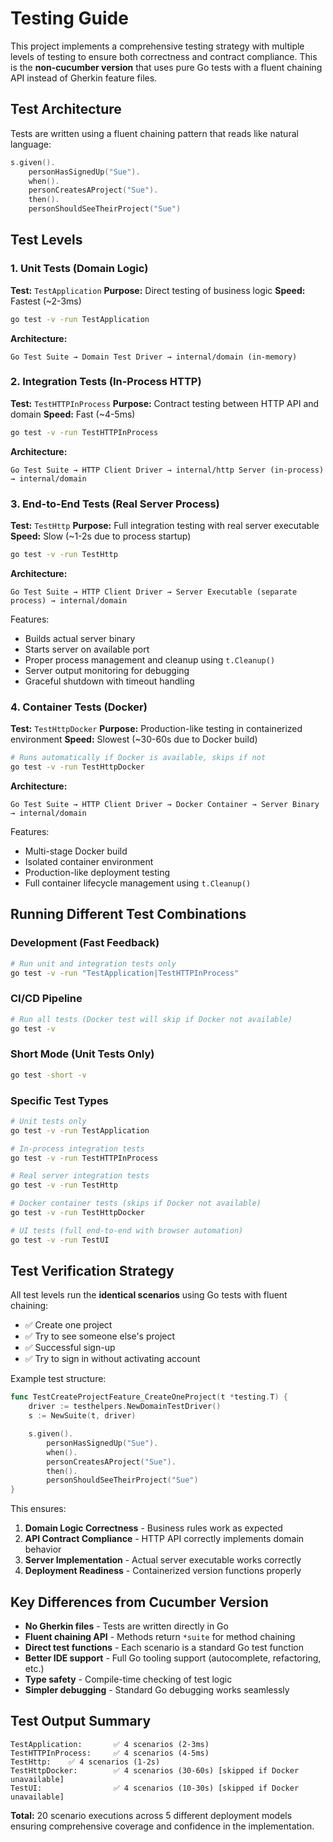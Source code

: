 # Testing Guide

This project implements a comprehensive testing strategy with multiple levels of testing to ensure both correctness and contract compliance. This is the **non-cucumber version** that uses pure Go tests with a fluent chaining API instead of Gherkin feature files.

## Test Architecture

Tests are written using a fluent chaining pattern that reads like natural language:

```go
s.given().
    personHasSignedUp("Sue").
    when().
    personCreatesAProject("Sue").
    then().
    personShouldSeeTheirProject("Sue")
```

## Test Levels

### 1. Unit Tests (Domain Logic)
**Test:** `TestApplication`
**Purpose:** Direct testing of business logic
**Speed:** Fastest (~2-3ms)

```bash
go test -v -run TestApplication
```

**Architecture:**
```
Go Test Suite → Domain Test Driver → internal/domain (in-memory)
```

### 2. Integration Tests (In-Process HTTP)
**Test:** `TestHTTPInProcess`
**Purpose:** Contract testing between HTTP API and domain
**Speed:** Fast (~4-5ms)

```bash
go test -v -run TestHTTPInProcess
```

**Architecture:**
```
Go Test Suite → HTTP Client Driver → internal/http Server (in-process) → internal/domain
```

### 3. End-to-End Tests (Real Server Process)
**Test:** `TestHttp`
**Purpose:** Full integration testing with real server executable
**Speed:** Slow (~1-2s due to process startup)

```bash
go test -v -run TestHttp
```

**Architecture:**
```
Go Test Suite → HTTP Client Driver → Server Executable (separate process) → internal/domain
```

Features:
- Builds actual server binary
- Starts server on available port
- Proper process management and cleanup using `t.Cleanup()`
- Server output monitoring for debugging
- Graceful shutdown with timeout handling

### 4. Container Tests (Docker)
**Test:** `TestHttpDocker`
**Purpose:** Production-like testing in containerized environment
**Speed:** Slowest (~30-60s due to Docker build)

```bash
# Runs automatically if Docker is available, skips if not
go test -v -run TestHttpDocker
```

**Architecture:**
```
Go Test Suite → HTTP Client Driver → Docker Container → Server Binary → internal/domain
```

Features:
- Multi-stage Docker build
- Isolated container environment
- Production-like deployment testing
- Full container lifecycle management using `t.Cleanup()`

## Running Different Test Combinations

### Development (Fast Feedback)
```bash
# Run unit and integration tests only
go test -v -run "TestApplication|TestHTTPInProcess"
```

### CI/CD Pipeline
```bash
# Run all tests (Docker test will skip if Docker not available)
go test -v
```

### Short Mode (Unit Tests Only)
```bash
go test -short -v
```

### Specific Test Types
```bash
# Unit tests only
go test -v -run TestApplication

# In-process integration tests
go test -v -run TestHTTPInProcess

# Real server integration tests
go test -v -run TestHttp

# Docker container tests (skips if Docker not available)
go test -v -run TestHttpDocker

# UI tests (full end-to-end with browser automation)
go test -v -run TestUI
```

## Test Verification Strategy

All test levels run the **identical scenarios** using Go tests with fluent chaining:
- ✅ Create one project
- ✅ Try to see someone else's project
- ✅ Successful sign-up
- ✅ Try to sign in without activating account

Example test structure:
```go
func TestCreateProjectFeature_CreateOneProject(t *testing.T) {
    driver := testhelpers.NewDomainTestDriver()
    s := NewSuite(t, driver)

    s.given().
        personHasSignedUp("Sue").
        when().
        personCreatesAProject("Sue").
        then().
        personShouldSeeTheirProject("Sue")
}
```

This ensures:
1. **Domain Logic Correctness** - Business rules work as expected
2. **API Contract Compliance** - HTTP API correctly implements domain behavior
3. **Server Implementation** - Actual server executable works correctly
4. **Deployment Readiness** - Containerized version functions properly

## Key Differences from Cucumber Version

- **No Gherkin files** - Tests are written directly in Go
- **Fluent chaining API** - Methods return `*suite` for method chaining
- **Direct test functions** - Each scenario is a standard Go test function
- **Better IDE support** - Full Go tooling support (autocomplete, refactoring, etc.)
- **Type safety** - Compile-time checking of test logic
- **Simpler debugging** - Standard Go debugging works seamlessly

## Test Output Summary

```
TestApplication:       ✅ 4 scenarios (2-3ms)
TestHTTPInProcess:     ✅ 4 scenarios (4-5ms)
TestHttp:    ✅ 4 scenarios (1-2s)
TestHttpDocker:        ✅ 4 scenarios (30-60s) [skipped if Docker unavailable]
TestUI:                ✅ 4 scenarios (10-30s) [skipped if Docker unavailable]
```

**Total:** 20 scenario executions across 5 different deployment models ensuring comprehensive coverage and confidence in the implementation.